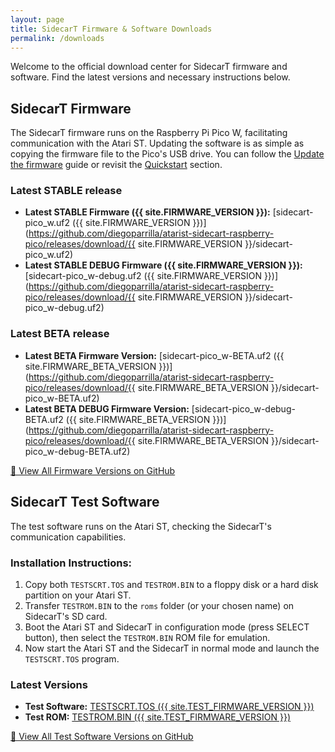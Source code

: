 ```yaml
---
layout: page
title: SidecarT Firmware & Software Downloads
permalink: /downloads
---
```


Welcome to the official download center for SidecarT firmware and software. Find the latest versions and necessary instructions below.

## SidecarT Firmware

The SidecarT firmware runs on the Raspberry Pi Pico W, facilitating communication with the Atari ST. Updating the software is as simple as copying the firmware file to the Pico's USB drive. You can follow the [Update the firmware](https://docs.sidecart.xyz/how_to#update-the-firmware) guide or revisit the [Quickstart](/quickstart) section.


### Latest STABLE release
- **Latest STABLE Firmware ({{ site.FIRMWARE_VERSION }}):** [sidecart-pico_w.uf2 ({{ site.FIRMWARE_VERSION }})](https://github.com/diegoparrilla/atarist-sidecart-raspberry-pico/releases/download/{{ site.FIRMWARE_VERSION }}/sidecart-pico_w.uf2)
- **Latest STABLE DEBUG Firmware ({{ site.FIRMWARE_VERSION }}):** [sidecart-pico_w-debug.uf2 ({{ site.FIRMWARE_VERSION }})](https://github.com/diegoparrilla/atarist-sidecart-raspberry-pico/releases/download/{{ site.FIRMWARE_VERSION }}/sidecart-pico_w-debug.uf2)

### Latest BETA release
- **Latest BETA Firmware Version:** [sidecart-pico_w-BETA.uf2 ({{ site.FIRMWARE_BETA_VERSION }})](https://github.com/diegoparrilla/atarist-sidecart-raspberry-pico/releases/download/{{ site.FIRMWARE_BETA_VERSION }}/sidecart-pico_w-BETA.uf2)
- **Latest BETA DEBUG Firmware Version:** [sidecart-pico_w-debug-BETA.uf2 ({{ site.FIRMWARE_BETA_VERSION }})](https://github.com/diegoparrilla/atarist-sidecart-raspberry-pico/releases/download/{{ site.FIRMWARE_BETA_VERSION }}/sidecart-pico_w-debug-BETA.uf2)


[🔗 View All Firmware Versions on GitHub](https://github.com/diegoparrilla/atarist-sidecart-raspberry-pico/releases)

## SidecarT Test Software

The test software runs on the Atari ST, checking the SidecarT's communication capabilities. 

### Installation Instructions:
1. Copy both `TESTSCRT.TOS` and `TESTROM.BIN` to a floppy disk or a hard disk partition on your Atari ST.
2. Transfer `TESTROM.BIN` to the `roms` folder (or your chosen name) on SidecarT's SD card.
3. Boot the Atari ST and SidecarT in configuration mode (press SELECT button), then select the `TESTROM.BIN` ROM file for emulation.
4. Now start the Atari ST and the SidecarT in normal mode and launch the `TESTSCRT.TOS` program.

### Latest Versions
- **Test Software:** [TESTSCRT.TOS ({{ site.TEST_FIRMWARE_VERSION }})](https://github.com/diegoparrilla/atarist-sidecart-test-rom/releases/download/v0.0.3/TESTSCRT.TOS)
- **Test ROM:** [TESTROM.BIN ({{ site.TEST_FIRMWARE_VERSION }})](https://github.com/diegoparrilla/atarist-sidecart-test-rom/releases/download/v0.0.3/TESTROM.BIN)

[🔗 View All Test Software Versions on GitHub](https://github.com/diegoparrilla/atarist-sidecart-test-rom/releases)
